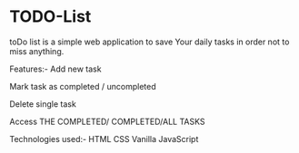 # TODO-List
toDo list is a simple web application to save Your daily tasks in order not to miss anything.

Features:-
Add new task

Mark task as completed / uncompleted

Delete single task

Access THE COMPLETED/ COMPLETED/ALL TASKS


Technologies used:-
HTML
CSS
Vanilla JavaScript
